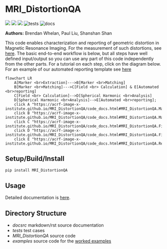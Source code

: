 # MRI_DistortionQA  
![](docsrc/__resources/coverage.svg) ![](docsrc/__resources/interrogate.svg) ![](https://github.com/ACRF-Image-X-Institute/MRI_DistortionQA/blob/main/.github/workflows/run_tests.yml/coverage.svg) ![tests](https://github.com/ACRF-Image-X-Institute/MRI_DistortionQA/actions/workflows/run_tests.yml/badge.svg) ![docs](https://github.com/ACRF-Image-X-Institute/MRI_DistortionQA/actions/workflows/build_docs.yml/badge.svg)

**Authors:** Brendan Whelan, Paul Liu, Shanshan Shan

This code enables characterization and reporting of geometric distortion in Magnetic Resonance Imaging. For the measurement of such distortions, see [here](https://github.com/ACRF-Image-X-Institute/MRI_DistortionPhantom). The basic end-to-end workflow is below, but all steps have well defined input/output so you can use any part of this code independently from the other parts. For a tutorial on each step, click on the diagram below. For an example of our automated reporting template see [here](https://acrf-image-x-institute.github.io/MRI_DistortionQA/_static/MR_QA_report_20_05_2022.html)

```mermaid
flowchart LR
    A[Marker <br>Extraction]--->B[Marker <br>Matching]
    B[Marker <br>Matching]--->C[Field <br> Calculation] & E[Automated <br>reporting]
    C[Field <br> Calculation]-->D[Spherical Harmonic <br>Analysis]
    D[Spherical Harmonic <br>Analysis]-->E[Automated <br>reporting];
    click A "https://acrf-image-x-institute.github.io/MRI_DistortionQA/code_docs.html#MRI_DistortionQA.MarkerAnalysis.MarkerVolume"
    click B "https://acrf-image-x-institute.github.io/MRI_DistortionQA/code_docs.html#MRI_DistortionQA.MarkerAnalysis.MatchedMarkerVolumes"
    click C "https://acrf-image-x-institute.github.io/MRI_DistortionQA/code_docs.html#MRI_DistortionQA.FieldCalculation.ConvertMatchedMarkersToBz"
    click D "https://acrf-image-x-institute.github.io/MRI_DistortionQA/code_docs.html#MRI_DistortionQA.FieldAnalysis.SphericalHarmonicFit"
    click E "https://acrf-image-x-institute.github.io/MRI_DistortionQA/code_docs.html#MRI_DistortionQA.Reports.MRI_QA_Reporter"
```

## Setup/Build/Install

```bash
pip install MRI_DistortionQA
```


## Usage

Detailed documentation is [here](https://acrf-image-x-institute.github.io/MRI_DistortionQA/).

## Directory Structure

- *docsrc* markdown/rst source documentation
- *tests* test cases
- *MRI_DistortionQA* source code
- *examples* source code for the [worked examples](https://acrf-image-x-institute.github.io/MRI_DistortionQA/examples.html)
